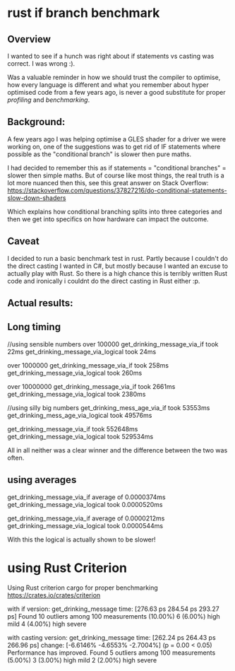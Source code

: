 # rust if branch benchmark
## Overview
I wanted to see if a hunch was right about if statements vs casting was correct. I was wrong :). 

Was a valuable reminder in how we should trust the compiler to optimise, how every language is different and what you remember about hyper optimised code from a few years ago, is never a good substitute for proper *profiling* and *benchmarking*. 

## Background: 
A few years ago I was helping optimise a GLES shader for a driver we were working on, one of the suggestions was to get rid of IF statements where possible as the "conditional branch" is slower then pure maths. 

I had decided to remember this as if statements = "conditional branches" = slower then simple maths. But of course like most things, the real truth is a lot more nuanced then this, see this great answer on Stack Overflow:
https://stackoverflow.com/questions/37827216/do-conditional-statements-slow-down-shaders

Which explains how conditional branching splits into three categories and then we get into specifics on how hardware can impact the outcome. 

## Caveat
I decided to run a basic benchmark test in rust. Partly because I couldn't do the direct casting I wanted in C#, but mostly because I wanted an excuse to actually play with Rust. So there is a high chance this is terribly written Rust code and ironically i couldnt do the direct casting in Rust either :p. 

## Actual results:

## Long timing
//using sensible numbers
over 100000
get_drinking_message_via_if took 22ms
get_drinking_message_via_logical took 24ms

over 1000000
get_drinking_message_via_if took 258ms
get_drinking_message_via_logical took 260ms

over 10000000
get_drinking_message_via_if took 2661ms
get_drinking_message_via_logical took 2380ms

//using silly big numbers
get_drinking_mess_age_via_if took 53553ms
get_drinking_mess_age_via_logical took 49576ms

get_drinking_message_via_if took 552648ms
get_drinking_message_via_logical took 529534ms

All in all neither was a clear winner and the difference between the two was often. 

## using averages

get_drinking_message_via_if average of 0.0000374ms
get_drinking_message_via_logical took  0.0000520ms

get_drinking_message_via_if average of 0.0000212ms
get_drinking_message_via_logical took 0.0000544ms

With this the logical is actually shown to be slower!

# using Rust Criterion
Using Rust criterion cargo for proper benchmarking
https://crates.io/crates/criterion

with if version:
get_drinking_message    time:   [276.63 ps 284.54 ps 293.27 ps]
Found 10 outliers among 100 measurements (10.00%)
  6 (6.00%) high mild
  4 (4.00%) high severe

with casting version:
get_drinking_message    time:   [262.24 ps 264.43 ps 266.96 ps]
                        change: [-6.6146% -4.6553% -2.7004%] (p = 0.00 < 0.05)
                        Performance has improved.
Found 5 outliers among 100 measurements (5.00%)
  3 (3.00%) high mild
  2 (2.00%) high severe

